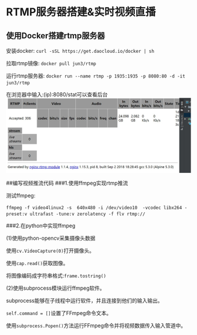 # RTMP服务器搭建&实时视频直播
## 使用Docker搭建rtmp服务器
安装docker:
`curl -sSL https://get.daocloud.io/docker | sh`

拉取rtmp镜像:
`docker pull jun3/rtmp`

运行rtmp服务器:
`docker run --name rtmp -p 1935:1935 -p 8080:80 -d -it jun3/rtmp`

在浏览器中输入:(ip):8080/stat可以查看后台
![1](https://github.com/moshangzhe/rtmp/blob/master/picture/1.jpg)

##编写视频推流代码
###1.使用ffmpeg实现rtmp推流

测试ffmpeg:

`ffmpeg -f video4linux2 -s  640x480 -i /dev/video10  -vcodec libx264 -preset:v ultrafast -tune:v zerolatency -f flv rtmp://`

###2.在python中实现ffmpeg

(1)使用python-opencv采集摄像头数据

使用`cv.VideoCapture(0)`打开摄像头。

使用`cap.read()`获取图像。

将图像编码成字符串格式:`frame.tostring()`

(2)使用subprocess模块运行ffmpeg软件。

subprocess能够在子线程中运行软件，并且连接到他们的输入输出。

`self.command = []`设置了FFmpeg命令文本。

使用`subprocess.Popen()`方法运行FFmpeg命令并将视频数据传入输入管道中。

